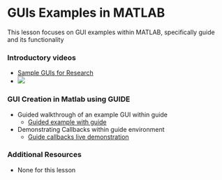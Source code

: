 # **GUIs Examples in MATLAB**
This lesson focuses on GUI examples within MATLAB, specifically guide and its functionality

### **Introductory videos**
 * [Sample GUIs for Research](https://www.youtube.com/watch?v=k_JD7kmkeTM&ab_channel=AshleeN.FordVersypt)
 * [![](http://img.youtube.com/vi/k_JD7kmkeTM/0.jpg)](http://www.youtube.com/watch?v=k_JD7kmkeTM "")

### **GUI Creation in Matlab using GUIDE**
* Guided walkthrough of an example GUI within guide
  * [Guided example with guide](https://www.mathworks.com/help/matlab/creating_guis/about-the-simple-guide-gui-example.html)
* Demonstrating Callbacks within guide environment
  * [Guide callbacks live demonstration](https://www.mathworks.com/help/matlab/creating_guis/add-code-for-components-in-callbacks.html)
  
### **Additional Resources**
* None for this lesson
